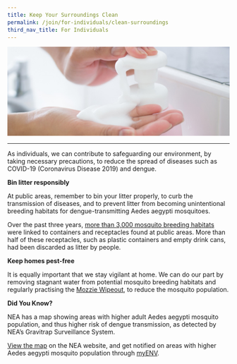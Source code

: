 ```yaml
---
title: Keep Your Surroundings Clean
permalink: /join/for-individuals/clean-surroundings
third_nav_title: For Individuals
---
```


![Let's do our part](/images/handwash2.jpg)

---

As individuals, we can contribute to safeguarding our environment, by taking necessary precautions, to reduce the spread of diseases such as COVID-19 (Coronavirus Disease 2019) and dengue.

**Bin litter responsibly**

At public areas, remember to bin your litter properly, to curb the transmission of diseases, and to prevent litter from becoming unintentional breeding habitats for dengue-transmitting Aedes aegypti mosquitoes.
 
Over the past three years, [more than 3,000 mosquito breeding habitats](https://www.nea.gov.sg/media/news/news/index/nea-brings-forward-national-dengue-prevention-campaign-and-rolls-out-additional-new-tools-to-combat-dengue-with-increasing-evidence-of-a-sustained-switch-in-dengue-virus-serotype) were linked to containers and receptacles found at public areas. More than half of these receptacles, such as plastic containers and empty drink cans, had been discarded as litter by people.

**Keep homes pest-free**

It is equally important that we stay vigilant at home. We can do our part by removing stagnant water from potential mosquito breeding habitats and regularly practising the [Mozzie Wipeout](https://www.nea.gov.sg/dengue-zika/prevent-aedes-mosquito-breeding), to reduce the mosquito population.

**Did You Know?**
 
NEA has a map showing areas with higher adult Aedes aegypti mosquito population, and thus higher risk of dengue transmission, as detected by NEA’s Gravitrap Surveillance System.
 
[View the map](https://www.nea.gov.sg/dengue-zika/Aedes) on the NEA website, and get notified on areas with higher Aedes aegypti mosquito population through [myENV](https://www.nea.gov.sg/myenv).
